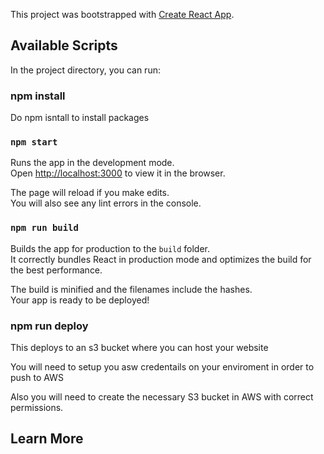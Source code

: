 This project was bootstrapped with [Create React App](https://github.com/facebook/create-react-app).

## Available Scripts

In the project directory, you can run:

### npm install
 Do npm isntall to install packages

### `npm start`

Runs the app in the development mode.<br />
Open [http://localhost:3000](http://localhost:3000) to view it in the browser.

The page will reload if you make edits.<br />
You will also see any lint errors in the console.

### `npm run build`

Builds the app for production to the `build` folder.<br />
It correctly bundles React in production mode and optimizes the build for the best performance.

The build is minified and the filenames include the hashes.<br />
Your app is ready to be deployed!

### npm run deploy
This deploys to an s3 bucket where you can host your website

You will need to setup you asw credentails on your enviroment in order to push to AWS

Also you will need to create the necessary S3 bucket in AWS with correct permissions.

## Learn More


